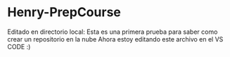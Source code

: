 # Henry-PrepCourse
Editado en directorio local: Esta es una primera prueba para saber como crear un repositorio en la nube
Ahora estoy editando este archivo en el VS CODE :)